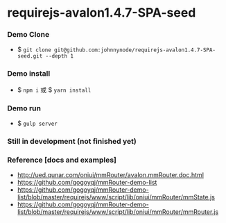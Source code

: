 requirejs-avalon1.4.7-SPA-seed
===

### Demo Clone
- $ `git clone git@github.com:johnnynode/requirejs-avalon1.4.7-SPA-seed.git --depth 1`

### Demo install
- $ `npm i` 或 $ `yarn install` 

### Demo run
- $ `gulp server`

### Still in development (not finished yet)

### Reference [docs and examples]  
- http://ued.qunar.com/oniui/mmRouter/avalon.mmRouter.doc.html
- https://github.com/gogoyqj/mmRouter-demo-list
- https://github.com/gogoyqj/mmRouter-demo-list/blob/master/requirejs/www/script/lib/oniui/mmRouter/mmState.js
- https://github.com/gogoyqj/mmRouter-demo-list/blob/master/requirejs/www/script/lib/oniui/mmRouter/mmRouter.js
